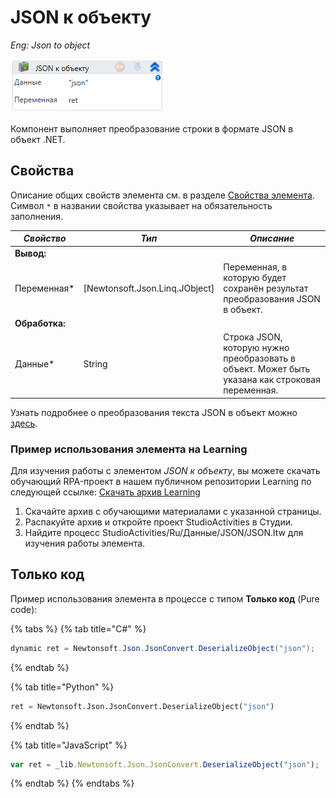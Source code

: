 # JSON к объекту

*Eng: Json to object*

![](<../../../../.gitbook/assets/image (255).png>)

Компонент выполняет преобразование строки в формате JSON в объект .NET.

## Свойства

Описание общих свойств элемента см. в разделе [Свойства элемента](https://docs.primo-rpa.ru/primo-rpa/primo-studio/process/elements#svoistva-elementa).\
Символ `*` в названии свойства указывает на обязательность заполнения.

| *Свойство*     | *Тип*    | *Описание*                                                                                                                                         |
| ---------------- | ---------- | --------------------------------------------------------------------------------------------------------------------------------------------------- |
| **Вывод:**     |           |                                                                               |
| Переменная*    |[Newtonsoft.Json.Linq.JObject] | Переменная, в которую будет сохранён результат преобразования JSON в объект.   |
| **Обработка:** |           |                                                                               |
| Данные*        | String  | Строка JSON, которую нужно преобразовать в объект. Может быть указана как строковая переменная. |

Узнать подробнее о преобразования текста JSON в объект можно [здесь](https://www.newtonsoft.com/json/help/html/Introduction.htm).


###  Пример использования элемента на Learning

Для изучения работы с элементом *JSON к объекту*, вы можете скачать обучающий RPA-проект в нашем публичном репозитории Learning по следующей ссылке: [Скачать архив Learning](https://github.com/PrimoRPA/Learning/archive/refs/heads/master.zip)

1. Скачайте архив с обучающими материалами с указанной страницы.
2. Распакуйте архив и откройте проект StudioActivities в Студии.
3. Найдите процесс StudioActivities/Ru/Данные/JSON/JSON.ltw для изучения работы элемента.


## Только код

Пример использования элемента в процессе с типом **Только код** (Pure code):

{% tabs %}
{% tab title="C#" %}
```csharp
dynamic ret = Newtonsoft.Json.JsonConvert.DeserializeObject("json");
```
{% endtab %}

{% tab title="Python" %}
```python
ret = Newtonsoft.Json.JsonConvert.DeserializeObject("json")
```
{% endtab %}

{% tab title="JavaScript" %}
```javascript
var ret = _lib.Newtonsoft.Json.JsonConvert.DeserializeObject("json");
```
{% endtab %}
{% endtabs %}
